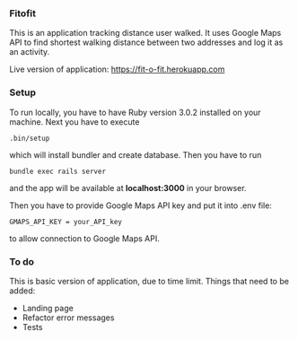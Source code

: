 ### Fitofit
This is an application tracking distance user walked. It uses Google Maps API to
find shortest walking distance between two addresses and log it as an activity.

Live version of application: https://fit-o-fit.herokuapp.com

### Setup

To run locally, you have to have Ruby version 3.0.2 installed on your machine.
Next you have to execute 
```
.bin/setup
```
which will install bundler and create database. 
Then you have to run 
```
bundle exec rails server
```
and the app will be available at __localhost:3000__ in your browser.

Then you have to provide Google Maps API key and put it into .env file:
```
GMAPS_API_KEY = your_API_key
```
to allow connection to Google Maps API.

### To do

This is basic version of application, due to time limit. Things that need to be added:

* Landing page
* Refactor error messages
* Tests